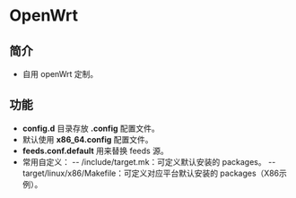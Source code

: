 # OpenWrt

## 简介
- 自用 openWrt 定制。

## 功能
- **config.d** 目录存放 **.config** 配置文件。
- 默认使用 **x86_64.config** 配置文件。
- **feeds.conf.default** 用来替换 feeds 源。
- 常用自定义：
  -- /include/target.mk：可定义默认安装的 packages。
  -- target/linux/x86/Makefile：可定义对应平台默认安装的 packages（X86示例）。
